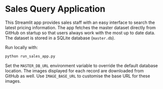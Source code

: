 # Sales Query Application

This Streamlit app provides sales staff with an easy interface to search the latest
pricing information. The app fetches the master dataset directly from GitHub on
startup so that users always work with the most up to date data. The dataset is
stored in a SQLite database (`master.db`).

Run locally with:

```bash
python run_sales_app.py
```

Set the `MASTER_DB_URL` environment variable to override the default database
location. The images displayed for each record are downloaded from GitHub as
well. Use `IMAGE_BASE_URL` to customise the base URL for these images.
